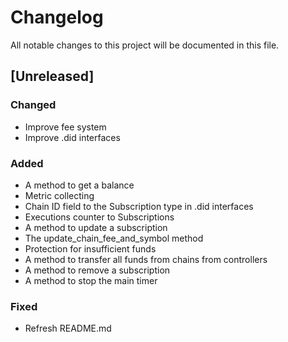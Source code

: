# Changelog

All notable changes to this project will be documented in this file.

## [Unreleased]

### Changed

- Improve fee system
- Improve .did interfaces

### Added

- A method to get a balance
- Metric collecting
- Chain ID field to the Subscription type in .did interfaces
- Executions counter to Subscriptions
- A method to update a subscription
- The update_chain_fee_and_symbol method
- Protection for insufficient funds
- A method to transfer all funds from chains from controllers
- A method to remove a subscription
- A method to stop the main timer

### Fixed

- Refresh README.md
